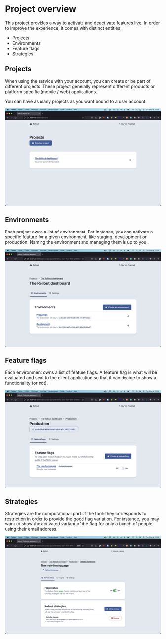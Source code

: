 # Project overview

This project provides a way to activate and deactivate features live. In order to improve the experience, it comes with distinct entities:

- Projects
- Environments
- Feature flags
- Strategies

## Projects

When using the service with your account, you can create or be part of different projects. These project generally represent different products or platform specific (mobile / web) applications.

You can have as many projects as you want bound to a user account.

![The project page listing a "Rollout dashboard" project](./images/project.png)

## Environments

Each project owns a list of environment. For instance, you can activate a specific feature for a given environment, like staging, development or production. Naming the environment and managing them is up to you.

![The list of environments of the "Rollout dashboard" project](./images/env.png)

## Feature flags

Each environment owns a list of feature flags. A feature flag is what will be evaluated and sent to the client application so that it can decide to show a functionality (or not).

![The list of feature flags of the "production" environment of the "Rollout dashboard" project](./images/flags.png)

## Strategies

Strategies are the computational part of the tool: they corresponds to restriction in order to provide the good flag variation. For instance, you may want to show the activated variant of the flag for only a bunch of people using their email address.

![The list of strategies of the feature flag "New homepage"](./images/start.png)
